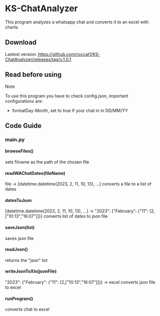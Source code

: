 # KS-ChatAnalyzer
This program analyzes a whatsapp chat and converts it to an excel with charts.

## Download
Lastest version: https://github.com/roccat1/KS-ChatAnalyzer/releases/tag/v.1.0.1

## Read before using
> [!NOTE]
> To use this program you have to check config.json, important configurations are:
> - formatDay-Month, set to true if your chat in in DD/MM/YY

## Code Guide
### main.py
#### browseFiles()
sets filname as the path of the chosen file

#### readWAChatDates(fileName)
file -> [datetime.datetime(2023, 2, 11, 10, 13), ...]
converts a file to a list of dates

#### datesToJson
[datetime.datetime(2023, 2, 11, 10, 13), ...] -> "2023": {"February": {"11": [2,["10:13","16:07"]]}}
converts list of dates to json file

#### saveJson(list)
saves json file

#### readJson()
returns the "json" list

#### writeJsonToXls(jsonFile)
"2023": {"February": {"11": [2,["10:13","16:07"]]}} -> excel
converts json file to excel

#### runProgram()
converts chat to excel